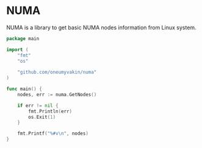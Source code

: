 # NUMA

NUMA is a library to get basic NUMA nodes information from Linux system.

```go
package main

import (
	"fmt"
	"os"
	
	"github.com/oneumyvakin/numa"
)

func main() {
	nodes, err := numa.GetNodes()

	if err != nil {
		fmt.Println(err)
		os.Exit(1)
	}

	fmt.Printf("%#v\n", nodes)
}
```
